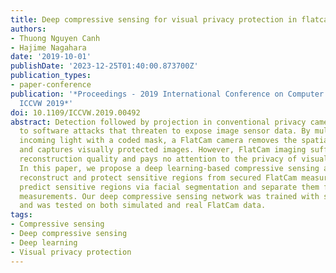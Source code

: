 ```yaml
---
title: Deep compressive sensing for visual privacy protection in flatcam imaging
authors:
- Thuong Nguyen Canh
- Hajime Nagahara
date: '2019-10-01'
publishDate: '2023-12-25T01:40:00.873700Z'
publication_types:
- paper-conference
publication: '*Proceedings - 2019 International Conference on Computer Vision Workshop,
  ICCVW 2019*'
doi: 10.1109/ICCVW.2019.00492
abstract: Detection followed by projection in conventional privacy cameras is vulnerable
  to software attacks that threaten to expose image sensor data. By multiplexing the
  incoming light with a coded mask, a FlatCam camera removes the spatial correlation
  and captures visually protected images. However, FlatCam imaging suffers from poor
  reconstruction quality and pays no attention to the privacy of visual information.
  In this paper, we propose a deep learning-based compressive sensing approach to
  reconstruct and protect sensitive regions from secured FlatCam measurements. We
  predict sensitive regions via facial segmentation and separate them from the captured
  measurements. Our deep compressive sensing network was trained with simulated data,
  and was tested on both simulated and real FlatCam data.
tags:
- Compressive sensing
- Deep compressive sensing
- Deep learning
- Visual privacy protection
---
```

